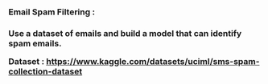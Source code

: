<h3> Email Spam Filtering : <h3>
  
  Use a dataset of emails and build a model that
  can identify spam emails.
  
  Dataset : https://www.kaggle.com/datasets/uciml/sms-spam-collection-dataset
